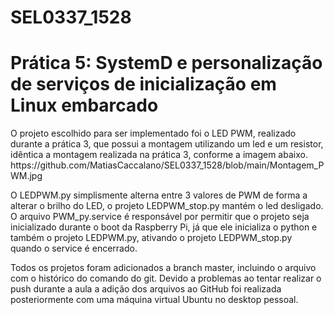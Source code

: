 # SEL0337_1528

<h1> 
Prática 5: SystemD e personalização de serviços de inicialização em Linux embarcado
</h1> 
<body>
<p> O projeto escolhido para ser implementado foi o LED PWM, realizado durante a prática 3, que possui a montagem utilizando um led e um resistor, idêntica a montagem realizada na prática 3, conforme a imagem abaixo.
  https://github.com/MatiasCaccalano/SEL0337_1528/blob/main/Montagem_PWM.jpg </p>
<p> O LEDPWM.py simplismente alterna entre 3 valores de PWM de forma a alterar o brilho do LED, o projeto LEDPWM_stop.py mantém o led desligado. O arquivo PWM_py.service é responsável por permitir que o projeto seja inicializado durante
  o boot da Raspberry Pi, já que ele inicializa o python e também o projeto LEDPWM.py, ativando o projeto LEDPWM_stop.py quando o service é encerrado. </p>
<p> Todos os projetos foram adicionados a branch master, incluindo o arquivo com o histórico do comando do git. Devido a problemas ao tentar realizar o push durante a aula a adição dos arquivos ao GitHub foi realizada posteriormente com 
  uma máquina virtual Ubuntu no desktop pessoal. </p>
</body>
